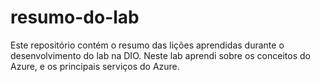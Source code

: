 # resumo-do-lab
Este repositório contém o resumo das lições aprendidas durante o desenvolvimento do lab na DIO.
Neste lab aprendi sobre os conceitos do Azure, e os principais serviços do Azure.
